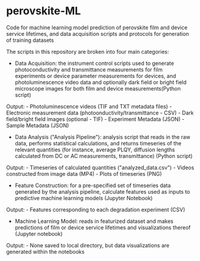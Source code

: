 # perovskite-ML
Code for machine learning model prediction of perovskite film and device service lifetimes, and data acquisition scripts and protocols for generation of training datasets 

The scripts in this repository are broken into four main categories:

- Data Acquisition: the instrument control scripts used to generate photoconductivity and transmittance measurements for film experiments or device parameter measurements for devices, and photoluminescence video data and optionally dark field or bright field microscope images for both film and device measurements(Python script)

Output:
	- Photoluminescence videos (TIF and TXT metadata files)
	- Electronic measurement data 	(photoonductivity/transmittance - CSV)
	- Dark field/bright field images (optional - TIF)
	- Experiment Metadata (JSON)
	- Sample Metadata (JSON)
	
- Data Analysis ("Analysis Pipeline"): analysis script that reads in the raw data, performs statistical calculations, and returns timeseries of the relevant quantities (for instance, average PLQY, diffusion lengths calculated from DC or AC measurements, transmittance) (Python script)

Output:
	- Timeseries of calculated quantities ("analyzed_data.csv")
	- Videos constructed from image data (MP4)
	- Plots of timeseries (PNG)

- Feature Construction: for a pre-specified set of timeseries data generated by the analysis pipeline, calculate features used as inputs to predictive machine learning models (Jupyter Notebook)

Output:
	- Features corresponding to each degradation experiment 	(CSV)

- Machine Learning Model: reads in featurized dataset and makes predictions of film or device service lifetimes and visualizations thereof (Jupyter notebook)

Output:
	- None saved to local directory, but data visualizations are 	generated within the notebooks
